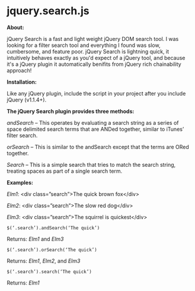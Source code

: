 jquery.search.js
================

<b>About:</b>

jQuery Search is a fast and light weight jQuery DOM search tool.  I was looking for a filter search tool and everything I found was slow, cumbersome, and feature poor.  jQuery Search is lightning quick, it intuitively behaves exactly as you'd expect of a jQuery tool, and because it's a jQuery plugin it automatically benifits from jQuery rich chainability approach!

<b>Installation:</b>

  Like any jQuery plugin, include the script in your project after you include jQuery (v1.1.4+).

<b>The jQuery Search plugin provides three methods:</b>

  <i>andSearch</i>  – This operates by evaluating a search string as a series of space delimited search terms that are ANDed together, similar to iTunes’ filter search.

  <i>orSearch</i>  – This is similar to the andSearch except that the terms are ORed together.

  <i>Search</i>  – This is a simple search that tries to match the search string, treating spaces as part of a single search term.

<b>Examples:</b>

  <i>Elm1</i>: \<div class=”search”>The quick brown fox\</div>
  
  <i>Elm2</i>: \<div class=”search”>The slow red dog\</div>
  
  <i>Elm3</i>: \<div class=”search”>The squirrel  is quickest\</div>

    $(‘.search’).andSearch(‘The quick’)
  
  Returns: <i>Elm1</i> and <i>Elm3</i>

  
    $(‘.search’).orSearch(‘The quick’)
  
  Returns: <i>Elm1</i>, <i>Elm2</i>, and <i>Elm3</i>

  
    $(‘.search’).search(‘The quick’)
  
  Returns: <i>Elm1</i>
